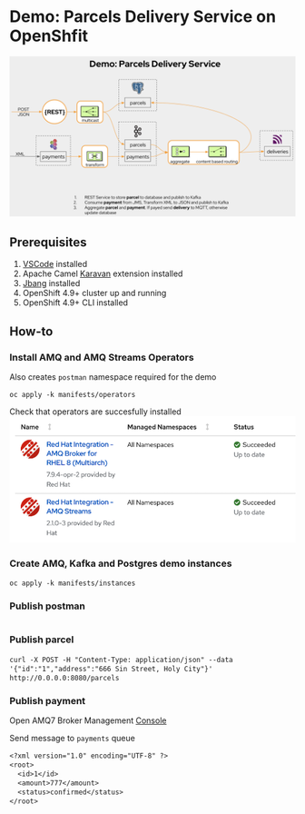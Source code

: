 # Demo: Parcels Delivery Service on OpenShfit

![Demo](parcels.png)

## Prerequisites

1. [VSCode](https://code.visualstudio.com/download)  installed
2. Apache Camel [Karavan](https://marketplace.visualstudio.com/items?itemName=camel-karavan.karavan) extension installed
3. [Jbang](https://www.jbang.dev/download/) installed
4. OpenShift 4.9+ cluster up and running
4. OpenShift 4.9+ CLI installed

## How-to
### Install AMQ and AMQ Streams Operators
Also creates `postman` namespace required for the demo
```
oc apply -k manifests/operators
```
Check that operators are succesfully installed
![operators](operators.png)

### Create AMQ, Kafka and Postgres demo instances 
```
oc apply -k manifests/instances
```

### Publish postman
```

```








### Publish parcel
```
curl -X POST -H "Content-Type: application/json" --data '{"id":"1","address":"666 Sin Street, Holy City"}' http://0.0.0.0:8080/parcels
```
### Publish payment
Open AMQ7 Broker Management [Console](http://localhost:8161)

Send message to `payments` queue
```
<?xml version="1.0" encoding="UTF-8" ?>
<root>
  <id>1</id>
  <amount>777</amount>
  <status>confirmed</status>  
</root>
```

